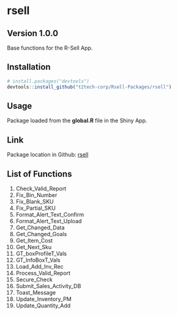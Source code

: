 rsell
================

## Version 1.0.0

Base functions for the R-Sell App.

## Installation

``` r
# install.packages("devtools")
devtools::install_github("t2tech-corp/Rsell-Packages/rsell")
```

## Usage

Package loaded from the **global.R** file in the Shiny App.

## Link

Package location in Github:
[rsell](https://github.com/t2tech-corp/Rsell-Packages/tree/main/rsell)

## List of Functions

1.  Check\_Valid\_Report
2.  Fix\_Bin\_Number
3.  Fix\_Blank\_SKU
4.  Fix\_Partial\_SKU
5.  Format\_Alert\_Text\_Confirm
6.  Format\_Alert\_Text\_Upload
7.  Get\_Changed\_Data
8.  Get\_Changed\_Goals
9.  Get\_Item\_Cost
10. Get\_Next\_Sku
11. GT\_boxProfileT\_Vals
12. GT\_InfoBoxT\_Vals
13. Load\_Add\_Inv\_Rec
14. Process\_Valid\_Report
15. Secure\_Check
16. Submit\_Sales\_Activity\_DB
17. Toast\_Message
18. Update\_Inventory\_PM
19. Update\_Quantity\_Add

